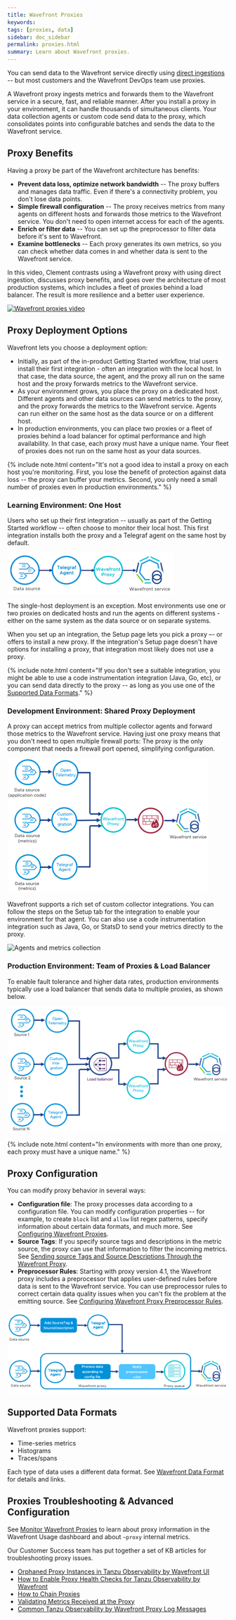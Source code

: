 ```yaml
---
title: Wavefront Proxies
keywords:
tags: [proxies, data]
sidebar: doc_sidebar
permalink: proxies.html
summary: Learn about Wavefront proxies.
---
```

You can send data to the Wavefront service directly using [direct ingestions](direct_ingestion.html) -- but most customers and the Wavefront DevOps team use proxies.

A Wavefront proxy ingests metrics and forwards them to the Wavefront service in a secure, fast, and reliable manner. After you install a proxy in your environment, it can handle thousands of simultaneous clients. Your data collection agents or custom code send data to the proxy, which consolidates points into configurable batches and sends the data to the Wavefront service.

## Proxy Benefits

Having a proxy be part of the Wavefront architecture has benefits:
- **Prevent data loss, optimize network bandwidth** -- The proxy buffers and manages data traffic. Even if there's a connectivity problem, you don't lose data points.
- **Simple firewall configuration** -- The proxy receives metrics from many agents on different hosts and forwards those metrics to the Wavefront service. You don't need to open internet access for each of the agents.
- **Enrich or filter data** -- You can set up the preprocessor to filter data before it's sent to Wavefront.
-  **Examine bottlenecks** -- Each proxy generates its own metrics, so you can check whether data comes in and whether data is sent to the Wavefront service.

In this video, Clement contrasts using a Wavefront proxy with using direct ingestion, discusses proxy benefits, and goes over the architecture of most production systems, which includes a fleet of proxies behind a load balancer. The result is more resilience and a better user experience.

<p><a href="https://youtu.be/Lrm8UuxrsqA" target="_blank"><img src="/images/v_proxy_clement.png" style="width: 700px;" alt="Wavefront proxies video"/></a>
</p>



## Proxy Deployment Options

Wavefront lets you choose a deployment option:
* Initially, as part of the in-product Getting Started workflow, trial users install their first integration - often an integration with the local host. In that case, the data source, the agent, and the proxy all run on the same host and the proxy forwards metrics to the Wavefront service.
* As your environment grows, you place the proxy on a dedicated host. Different agents and other data sources can send metrics to the proxy, and the proxy forwards the metrics to the Wavefront service. Agents can run either on the same host as the data source or on a different host.
*  In production environments, you can place two proxies or a fleet of proxies behind a load balancer for optimal performance and high availability. In that case, each proxy must have a unique name. Your fleet of proxies does not run on the same host as your data sources.

{% include note.html content="It's not a good idea to install a proxy on each host you're monitoring. First, you lose the benefit of protection against data loss -- the proxy can buffer your metrics. Second, you only need a small number of proxies even in production environments." %}

### Learning Environment: One Host

Users who set up their first integration -- usually as part of the Getting Started workflow --  often choose to monitor their local host. This first integration installs both the proxy and a Telegraf agent on the same host by default.

![Proxy and agent on single host](/images/proxy_deployment_simple.png)

The single-host deployment is an exception. Most environments use one or two proxies on dedicated hosts and run the agents on different systems - either on the same system as the data source or on separate systems.

When you set up an integration, the Setup page lets you pick a proxy –- or offers to install a new proxy. If the integration's Setup page doesn't have options for installing a proxy, that integration most likely does not use a proxy.

{% include note.html content="If you don't see a suitable integration, you might be able to use a code instrumentation integration (Java, Go, etc), or you can send data directly to the proxy -- as long as you use one of the [Supported Data Formats](proxies.html#supported-data-formats)." %}

### Development Environment: Shared Proxy Deployment

A proxy can accept metrics from multiple collector agents and forward those metrics to the Wavefront service. Having just one proxy means that you don't need to open multiple firewall ports: The proxy is the only component that needs a firewall port opened, simplifying configuration.

![Multiple agents one proxy](/images/proxy_deployment_multiple_inputs.png)

Wavefront supports a rich set of custom collector integrations. You can follow the steps on the Setup tab for the integration to enable your environment for that agent. You can also use a code instrumentation integration such as Java, Go, or StatsD to send your metrics directly to the proxy.

![Agents and metrics collection](/images/proxy_deployment_complex.png)

### Production Environment: Team of Proxies & Load Balancer

To enable fault tolerance and higher data rates, production environments typically use a load balancer that sends data to multiple proxies, as shown below.

![Proxies using load balancer](/images/proxy_deployment_load_balancer.png)

{% include note.html content="In environments with more than one proxy, each proxy must have a unique name." %}

## Proxy Configuration

You can modify proxy behavior in several ways:

- **Configuration file**: The proxy processes data according to a configuration file. You can modify configuration properties -- for example, to create `block` list and `allow` list regex patterns, specify information about certain data formats, and much more. See [Configuring Wavefront Proxies](proxies_configuring.html).
- **Source Tags**: If you specify source tags and descriptions in the metric source, the proxy can use that information to filter the incoming metrics. See [Sending source Tags and Source Descriptions Through the Wavefront Proxy](proxies_configuring.html#sending-source-tags-and-source-descriptions-through-the-wavefront-proxy).
- **Preprocessor Rules**: Starting with proxy version 4.1, the Wavefront proxy includes a preprocessor that applies user-defined rules before data is sent to the Wavefront service. You can use preprocessor rules to correct certain data quality issues when you can't fix the problem at the emitting source. See [Configuring Wavefront Proxy Preprocessor Rules](proxies_preprocessor_rules.html).

![Proxy configuration options](/images/proxy_config_options_rev.png)

## Supported Data Formats

Wavefront proxies support:
* Time-series metrics
* Histograms
* Traces/spans

Each type of data uses a different data format. See [Wavefront Data Format](wavefront_data_format.html) for details and links.

## Proxies Troubleshooting & Advanced Configuration

See [Monitor Wavefront Proxies](monitoring_proxies.html) to learn about proxy information in the Wavefront Usage dashboard and about `~proxy` internal metrics.

Our Customer Success team has put together a set of KB articles for troubleshooting proxy issues.

* [Orphaned Proxy Instances in Tanzu Observability by Wavefront UI](https://help.wavefront.com/hc/en-us/articles/360060591732-Orphaned-Proxy-instances-in-Tanzu-Observability-UI)
* [How to Enable Proxy Health Checks for Tanzu Observability by Wavefront](https://help.wavefront.com/hc/en-us/articles/360058952572-How-to-enable-Tanzu-Observability-Proxy-Health-Checks-)
* [How to Chain Proxies](https://help.wavefront.com/hc/en-us/articles/360056083472-How-to-Proxy-Chain)
* [Validating Metrics Received at the Proxy](https://help.wavefront.com/hc/en-us/articles/360054622132-Validating-metrics-received-at-the-proxy)
* [Common Tanzu Observability by Wavefront Proxy Log Messages](https://help.wavefront.com/hc/en-us/articles/360050483312-Common-Tanzu-Observability-by-Wavefront-Proxy-Log-Messages)
